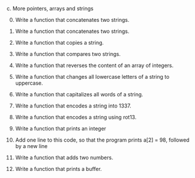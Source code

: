 c. More pointers, arrays and strings

0. Write a function that concatenates two strings.                                                                                                   

1. Write a function that concatenates two strings.                                                                                                   

2. Write a function that copies a string.                                                                                                            

3. Write a function that compares two strings.                                                                                                       

4. Write a function that reverses the content of an array of integers.                                                                               

5. Write a function that changes all lowercase letters of a string to uppercase.                                                                     

6. Write a function that capitalizes all words of a string.                                                                                          

7. Write a function that encodes a string into 1337. 

8. Write a function that encodes a string using rot13.

9. Write a function that prints an integer

10. Add one line to this code, so that the program prints a[2] = 98, followed by a new line

11. Write a function that adds two numbers.

12. Write a function that prints a buffer.
